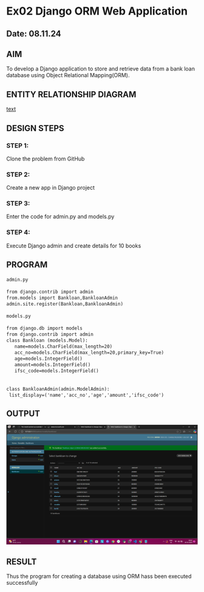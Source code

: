# Ex02 Django ORM Web Application
## Date: 08.11.24

## AIM
To develop a Django application to store and retrieve data from a bank loan database using Object Relational Mapping(ORM).

## ENTITY RELATIONSHIP DIAGRAM
[text](../../..)




## DESIGN STEPS

### STEP 1:
Clone the problem from GitHub

### STEP 2:
Create a new app in Django project

### STEP 3:
Enter the code for admin.py and models.py

### STEP 4:
Execute Django admin and create details for 10 books

## PROGRAM
```
admin.py

from django.contrib import admin
from.models import Bankloan,BankloanAdmin
admin.site.register(Bankloan,BankloanAdmin)

models.py

from django.db import models
from django.contrib import admin
class Bankloan (models.Model):
   name=models.CharField(max_length=20)
   acc_no=models.CharField(max_length=20,primary_key=True)
   age=models.IntegerField()
   amount=models.IntegerField()
   ifsc_code=models.IntegerField()
   

class BankloanAdmin(admin.ModelAdmin):
 list_display=('name','acc_no','age','amount','ifsc_code')

```


## OUTPUT
![alt text](<Screenshot (12).png>)


## RESULT
Thus the program for creating a database using ORM hass been executed successfully
